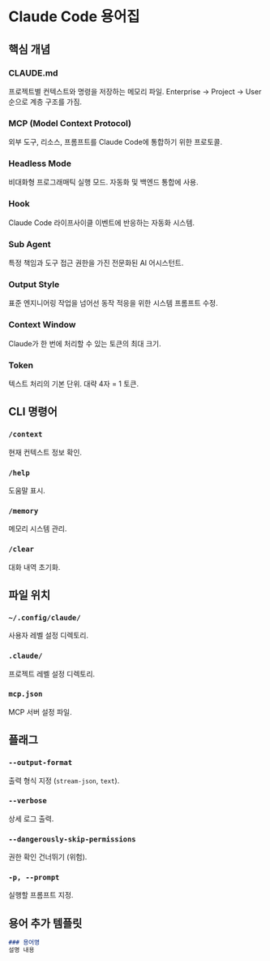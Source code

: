 # Claude Code 용어집

## 핵심 개념

### CLAUDE.md
프로젝트별 컨텍스트와 명령을 저장하는 메모리 파일. Enterprise → Project → User 순으로 계층 구조를 가짐.

### MCP (Model Context Protocol)
외부 도구, 리소스, 프롬프트를 Claude Code에 통합하기 위한 프로토콜.

### Headless Mode
비대화형 프로그래매틱 실행 모드. 자동화 및 백엔드 통합에 사용.

### Hook
Claude Code 라이프사이클 이벤트에 반응하는 자동화 시스템.

### Sub Agent
특정 책임과 도구 접근 권한을 가진 전문화된 AI 어시스턴트.

### Output Style
표준 엔지니어링 작업을 넘어선 동작 적응을 위한 시스템 프롬프트 수정.

### Context Window
Claude가 한 번에 처리할 수 있는 토큰의 최대 크기.

### Token
텍스트 처리의 기본 단위. 대략 4자 = 1 토큰.

## CLI 명령어

### `/context`
현재 컨텍스트 정보 확인.

### `/help`
도움말 표시.

### `/memory`
메모리 시스템 관리.

### `/clear`
대화 내역 초기화.

## 파일 위치

### `~/.config/claude/`
사용자 레벨 설정 디렉토리.

### `.claude/`
프로젝트 레벨 설정 디렉토리.

### `mcp.json`
MCP 서버 설정 파일.

## 플래그

### `--output-format`
출력 형식 지정 (`stream-json`, `text`).

### `--verbose`
상세 로그 출력.

### `--dangerously-skip-permissions`
권한 확인 건너뛰기 (위험).

### `-p, --prompt`
실행할 프롬프트 지정.

## 용어 추가 템플릿

```markdown
### 용어명
설명 내용
```
